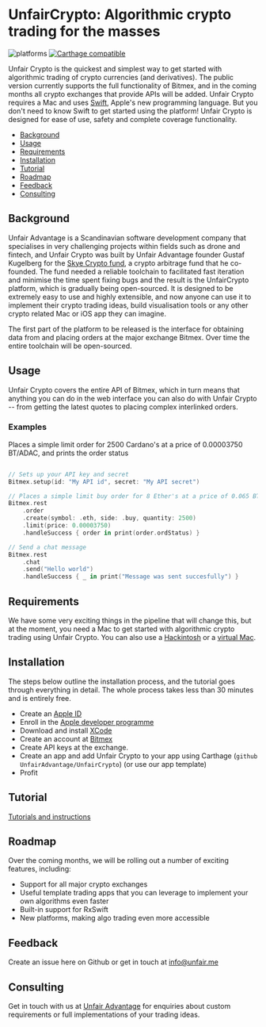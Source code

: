 UnfairCrypto: Algorithmic crypto trading for the masses
======

![platforms](https://img.shields.io/badge/platforms-iOS%20%7C%20macOS-333333.svg) [![Carthage compatible](https://img.shields.io/badge/Carthage-compatible-4BC51D.svg?style=flat)](https://github.com/Carthage/Carthage)

Unfair Crypto is the quickest and simplest way to get started with algorithmic trading of crypto currencies (and derivatives). The public version currently supports the full functionality of Bitmex, and in the coming months all crypto exchanges that provide APIs will be added. Unfair Crypto requires a Mac and uses [Swift](https://developer.apple.com/swift/), Apple's new programming language. But you don't need to know Swift to get started using the platform! Unfair Crypto is designed for ease of use, safety and complete coverage functionality.

* [Background](#background)
* [Usage](#usage)
* [Requirements](#requirements)
* [Installation](#installation)
* [Tutorial](#tutorial)
* [Roadmap](#roadmap)
* [Feedback](#feedback)
* [Consulting](#consulting)

## Background

Unfair Advantage is a Scandinavian software development company that specialises in very challenging projects within fields such as drone and fintech, and Unfair Crypto was built by Unfair Advantage founder Gustaf Kugelberg for the [Skye Crypto fund](https://skyecrypto.com), a crypto arbitrage fund that he co-founded. The fund needed a reliable toolchain to facilitated fast iteration and minimise the time spent fixing bugs and the result is the UnfairCrypto platform, which is gradually being open-sourced. It is designed to be extremely easy to use and highly extensible, and now anyone can use it to implement their crypto trading ideas, build visualisation tools or any other crypto related Mac or iOS app they can imagine.

The first part of the platform to be released is the interface for obtaining data from and placing orders at the major exchange Bitmex. Over time the entire toolchain will be open-sourced.

## Usage

Unfair Crypto covers the entire API of Bitmex, which in turn means that anything you can do in the web interface you can also do with Unfair Crypto -- from getting the latest quotes to placing complex interlinked orders.

### Examples

Places a simple limit order for 2500 Cardano's at a price of 0.00003750 BT/ADAC, and prints the order status

```swift

// Sets up your API key and secret
Bitmex.setup(id: "My API id", secret: "My API secret")

// Places a simple limit buy order for 8 Ether's at a price of 0.065 BTC, and prints the order status
Bitmex.rest
    .order
    .create(symbol: .eth, side: .buy, quantity: 2500)
    .limit(price: 0.00003750)
    .handleSuccess { order in print(order.ordStatus) }

// Send a chat message
Bitmex.rest
    .chat
    .send("Hello world")
    .handleSuccess { _ in print("Message was sent succesfully") }
```

## Requirements
We have some very exciting things in the pipeline that will change this, but at the moment, you need a Mac to get started with algorithmic crypto trading using Unfair Crypto. You can also use a [Hackintosh](https://hackintosh.com/) or a [virtual Mac](https://techsviewer.com/install-macos-high-sierra-vmware-windows/).

## Installation

The steps below outline the installation process, and the tutorial goes through everything in detail. The whole process takes less than 30 minutes and is entirely free.

* Create an [Apple ID](https://appleid.apple.com)
* Enroll in the [Apple developer programme](https://developer.apple.com/programs/enroll/)
* Download and install [XCode](https://developer.apple.com/xcode/)
* Create an account at [Bitmex](https://www.bitmex.com)
* Create API keys at the exchange.
* Create an app and add Unfair Crypto to your app using Carthage (`github UnfairAdvantage/UnfairCrypto`) (or use our app template)
* Profit

## Tutorial

[Tutorials and instructions](Tutorial)

## Roadmap

Over the coming months, we will be rolling out a number of exciting features, including:

* Support for all major crypto exchanges
* Useful template trading apps that you can leverage to implement your own algorithms even faster
* Built-in support for RxSwift
* New platforms, making algo trading even more accessible

## Feedback

Create an issue here on Github or get in touch at info@unfair.me

## Consulting

Get in touch with us at [Unfair Advantage](hhtps://unfair.me) for enquiries about custom requirements or full implementations of your trading ideas.
